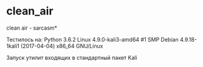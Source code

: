 # clean_air
clean air - sarcasm*

Тестилось на: Python 3.6.2
Linux 4.9.0-kali3-amd64 #1 SMP Debian 4.9.18-1kali1 (2017-04-04) x86_64 GNU/Linux

Запуск утилит входящих в стандартный пакет Kali

